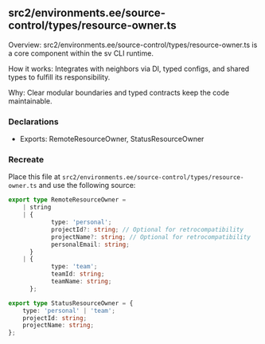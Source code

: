 ## src2/environments.ee/source-control/types/resource-owner.ts

Overview: src2/environments.ee/source-control/types/resource-owner.ts is a core component within the sv CLI runtime.

How it works: Integrates with neighbors via DI, typed configs, and shared types to fulfill its responsibility.

Why: Clear modular boundaries and typed contracts keep the code maintainable.

### Declarations

- Exports: RemoteResourceOwner, StatusResourceOwner

### Recreate

Place this file at `src2/environments.ee/source-control/types/resource-owner.ts` and use the following source:

```ts
export type RemoteResourceOwner =
	| string
	| {
			type: 'personal';
			projectId?: string; // Optional for retrocompatibility
			projectName?: string; // Optional for retrocompatibility
			personalEmail: string;
	  }
	| {
			type: 'team';
			teamId: string;
			teamName: string;
	  };

export type StatusResourceOwner = {
	type: 'personal' | 'team';
	projectId: string;
	projectName: string;
};

```
